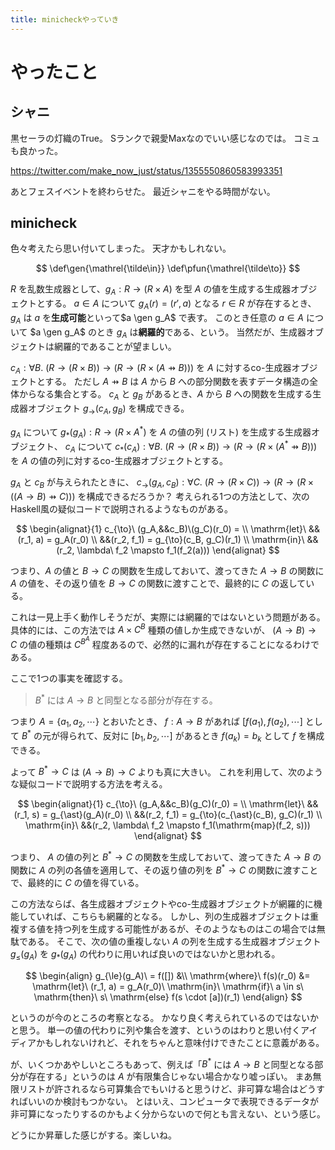 ```yaml
---
title: minicheckやっていき
---
```


# やったこと

## シャニ

黒セーラの灯織のTrue。
Sランクで親愛Maxなのでいい感じなのでは。
コミュも良かった。

<https://twitter.com/make_now_just/status/1355550860583993351>

あとフェスイベントを終わらせた。
最近シャニをやる時間がない。

## minicheck

色々考えたら思い付いてしまった。
天才かもしれない。

$$
\def\gen{\mathrel{\tilde\in}}
\def\pfun{\mathrel{\tilde\to}}
$$

$R$ を乱数生成器として、$g_A : R \to (R \times A)$ を型 $A$ の値を生成する生成器オブジェクトとする。
$a \in A$ について $g_A(r) = (r', a)$ となる $r \in R$ が存在するとき、$g_A$ は $a$ を**生成可能**といって$a \gen g_A$ で表す。
このとき任意の $a \in A$ について $a \gen g_A$ のとき $g_A$ は**網羅的**である、という。
当然だが、生成器オブジェクトは網羅的であることが望ましい。

$c_A : \forall B.\ (R \to (R \times B)) \to (R \to (R \times (A \pfun B)))$ を $A$ に対するco-生成器オブジェクトとする。
ただし $A \pfun B$ は $A$ から $B$ への部分関数を表すデータ構造の全体からなる集合とする。
$c_A$ と $g_B$ があるとき、$A$ から $B$ への関数を生成する生成器オブジェクト $g_{\to}(c_A, g_B)$ を構成できる。

$g_A$ について $g_{\ast}(g_A) : R \to (R \times A^\ast)$ を $A$ の値の列 (リスト) を生成する生成器オブジェクト、
$c_A$ について $c_{\ast}(c_A) : \forall B.\ (R \to (R \times B)) \to (R \to (R \times (A^\ast \pfun B)))$ を $A$ の値の列に対するco-生成器オブジェクトとする。

$g_A$ と $c_B$ が与えられたときに、
$c_{\to}(g_A, c_B) : \forall C.\ (R \to (R \times C)) \to (R \to (R \times ((A \to B) \pfun C)))$ を構成できるだろうか？
考えられる1つの方法として、次のHaskell風の疑似コードで説明されるようなものがある。

$$
\begin{alignat}{1}
c_{\to}\ (g_A,&&c_B)\(g_C)(r_0) = \\
\mathrm{let}\ &&(r_1, a) = g_A(r_0) \\
             &&(r_2, f_1) = g_{\to}(c_B, g_C)(r_1) \\
\mathrm{in}\ &&(r_2, \lambda\ f_2 \mapsto f_1(f_2(a)))
\end{alignat}
$$

つまり、$A$ の値と $B \to C$ の関数を生成しておいて、渡ってきた $A \to B$ の関数に $A$ の値を、その返り値を $B \to C$ の関数に渡すことで、最終的に $C$ の返している。

これは一見上手く動作しそうだが、実際には網羅的ではないという問題がある。
具体的には、この方法では $A \times C^B$ 種類の値しか生成できないが、 $(A \to B) \to C$ の値の種類は $C^{B^A}$ 程度あるので、必然的に漏れが存在することになるわけである。

ここで1つの事実を確認する。

> $B^\ast$ には $A \to B$ と同型となる部分が存在する。

つまり $A = \{ a_1, a_2, \cdots \}$ とおいたとき、 $f : A \to B$ があれば $[f(a_1), f(a_2), \cdots]$ として $B^\ast$ の元が得られて、反対に $[b_1, b_2, \cdots]$ があるとき $f(a_k) = b_k$ として $f$ を構成できる。

よって $B^\ast \to C$ は $(A \to B) \to C$ よりも真に大きい。
これを利用して、次のような疑似コードで説明する方法を考える。

$$
\begin{alignat}{1}
c_{\to}\ (g_A,&&c_B)(g_C)(r_0) = \\
\mathrm{let}\ &&(r_1, s) = g_{\ast}(g_A)(r_0) \\
             &&(r_2, f_1) = g_{\to}(c_{\ast}(c_B), g_C)(r_1) \\
\mathrm{in}\ &&(r_2, \lambda\ f_2 \mapsto f_1(\mathrm{map}(f_2, s)))
\end{alignat}
$$

つまり、 $A$ の値の列と $B^\ast \to C$ の関数を生成しておいて、渡ってきた $A \to B$ の関数に $A$ の列の各値を適用して、その返り値の列を $B^\ast \to C$ の関数に渡すことで、最終的に $C$ の値を得ている。

この方法ならば、各生成器オブジェクトやco-生成器オブジェクトが網羅的に機能していれば、こちらも網羅的となる。
しかし、列の生成器オブジェクトは重複する値を持つ列を生成する可能性があるが、そのようなものはこの場合では無駄である。
そこで、次の値の重複しない $A$ の列を生成する生成器オブジェクト $g_{\le}(g_A)$ を $g_{\ast}(g_A)$ の代わりに用いれば良いのではないかと思われる。

$$
\begin{align}
g_{\le}(g_A)\ = f([]) &\\
\mathrm{where}\ f(s)(r_0) &= \mathrm{let}\ (r_1, a) = g_A(r_0)\ \mathrm{in}\ \mathrm{if}\ a \in s\ \mathrm{then}\ s\ \mathrm{else} f(s \cdot [a])(r_1)
\end{align}
$$

というのが今のところの考察となる。
かなり良く考えられているのではないかと思う。
単一の値の代わりに列や集合を渡す、というのはわりと思い付くアイディアかもしれないけれど、それをちゃんと意味付けできたことに意義がある。

が、いくつかあやしいところもあって、例えば「$B^\ast$ には $A \to B$ と同型となる部分が存在する」というのは $A$ が有限集合じゃない場合かなり嘘っぽい。
まあ無限リストが許されるなら可算集合でもいけると思うけど、非可算な場合はどうすればいいのか検討もつかない。
とはいえ、コンピュータで表現できるデータが非可算になったりするのかもよく分からないので何とも言えない、という感じ。

どうにか昇華した感じがする。楽しいね。
